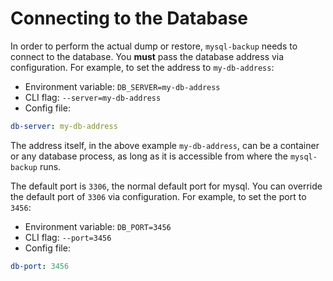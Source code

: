 # Connecting to the Database

In order to perform the actual dump or restore, `mysql-backup` needs to connect to the database. You **must** pass the database address via configuration. For example, to set the address to `my-db-address`:

* Environment variable: `DB_SERVER=my-db-address`
* CLI flag: `--server=my-db-address`
* Config file:
```yaml
db-server: my-db-address
```

The address itself, in the above example `my-db-address`, can be a container or any database process, as long as it is
accessible from where the `mysql-backup` runs.

The default port is `3306`, the normal default port for mysql. You can override the default port of `3306` via
configuration. For example, to set the port to `3456`:

* Environment variable: `DB_PORT=3456`
* CLI flag: `--port=3456`
* Config file:
```yaml
db-port: 3456
```
